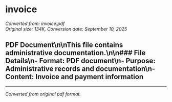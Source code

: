 # invoice

*Converted from: invoice.pdf*  
*Original size: 134K, Conversion date: September 10, 2025*

## PDF Document\n\nThis file contains administrative documentation.\n\n### File Details\n- **Format**: PDF document\n- **Purpose**: Administrative records and documentation\n- **Content**: Invoice and payment information

---
*Converted from original pdf format.*
